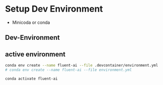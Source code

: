 # Setup Dev Environment

- Minicoda or conda

## Dev-Environment

## active environment

```sh
conda env create --name fluent-ai --file .devcontainer/environment.yml
# conda env create --name fluent-ai --file environment.yml

conda activate fluent-ai
```